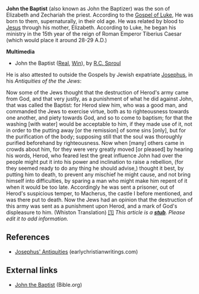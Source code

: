 **John the Baptist** (also known as John the Baptizer) was the son
of Elizabeth and Zechariah the priest. According to the
[Gospel of Luke](Gospel_of_Luke "Gospel of Luke"), He was born to
them, supernaturally, in their old age. He was related by blood to
[Jesus](Jesus "Jesus") through his mother, Elizabeth. According to
Luke, he began his ministry in the 15th year of the reign of Roman
Emperor Tiberius Caesar (which would place it around 28-29 A.D.)

**Multimedia**

-   John the Baptist
    ([Real](http://broadcast.ligonier.org/playlists/rym20060126.m3u),
    [Win](http://broadcast.ligonier.org/playlists/rym20060126.asx)), by
    [R.C. Sproul](R.C._Sproul "R.C. Sproul")

He is also attested to outside the Gospels by Jewish expatriate
[Josephus](Josephus "Josephus"), in his
*Antiquities of the the Jews*:

Now some of the Jews thought that the destruction of Herod's army
came from God, and that very justly, as a punishment of what he did
against John, that was called the Baptist: for Herod slew him, who
was a good man, and commanded the Jews to exercise virtue, both as
to righteousness towards one another, and piety towards God, and so
to come to baptism; for that the washing [with water] would be
acceptable to him, if they made use of it, not in order to the
putting away [or the remission] of some sins [only], but for the
purification of the body; supposing still that the soul was
thoroughly purified beforehand by righteousness. Now when [many]
others came in crowds about him, for they were very greatly moved
[or pleased] by hearing his words, Herod, who feared lest the great
influence John had over the people might put it into his power and
inclination to raise a rebellion, (for they seemed ready to do any
thing he should advise,) thought it best, by putting him to death,
to prevent any mischief he might cause, and not bring himself into
difficulties, by sparing a man who might make him repent of it when
it would be too late. Accordingly he was sent a prisoner, out of
Herod's suspicious temper, to Macherus, the castle I before
mentioned, and was there put to death. Now the Jews had an opinion
that the destruction of this army was sent as a punishment upon
Herod, and a mark of God's displeasure to him. (Whiston
Translation)
[[1]](http://earlychristianwritings.com/text/josephus/ant-18.htm)
*This article is a **[stub](http://www.theopedia.com/Category:Theopedia_stubs "Category:Theopedia stubs")**. Please edit it to add information.*
## References

-   [Josephus' Antiquities](http://earlychristianwritings.com/text/josephus/ant-18.htm)
    (earlychristianwritings.com)

## External links

-   [John the Baptist](http://www.bible.org/page.asp?page_id=586)
    (Bible.org)



